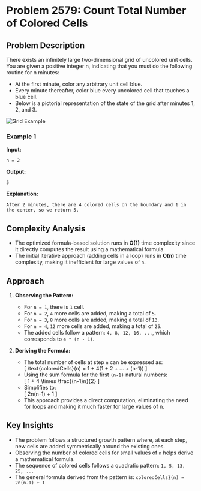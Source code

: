 # Problem 2579: Count Total Number of Colored Cells  

## Problem Description  

There exists an infinitely large two-dimensional grid of uncolored unit cells. You are given a positive integer n, indicating that you must do the following routine for n minutes:

* At the first minute, color any arbitrary unit cell blue.
* Every minute thereafter, color blue every uncolored cell that touches a blue cell.
* Below is a pictorial representation of the state of the grid after minutes 1, 2, and 3.


![Grid Example](https://assets.leetcode.com/uploads/2023/01/10/example-copy-2.png)

### Example 1  
**Input:**  
```plaintext
n = 2
```  
**Output:**  
```plaintext
5
```  
**Explanation:**  
```plaintext
After 2 minutes, there are 4 colored cells on the boundary and 1 in the center, so we return 5. 
```


## Complexity Analysis

- The optimized formula-based solution runs in **O(1)** time complexity since it directly computes the result using a mathematical formula.
- The initial iterative approach (adding cells in a loop) runs in **O(n)** time complexity, making it inefficient for large values of `n`.

## Approach

1. **Observing the Pattern:**  
   - For `n = 1`, there is `1` cell.  
   - For `n = 2`, `4` more cells are added, making a total of `5`.  
   - For `n = 3`, `8` more cells are added, making a total of `13`.  
   - For `n = 4`, `12` more cells are added, making a total of `25`.  
   - The added cells follow a pattern: `4, 8, 12, 16, ...`, which corresponds to `4 * (n - 1)`.  

2. **Deriving the Formula:**  
   - The total number of cells at step `n` can be expressed as:  
     \[
     \text{coloredCells}(n) = 1 + 4(1 + 2 + ... + (n-1))
     \]
   - Using the sum formula for the first `(n-1)` natural numbers:  
     \[
     1 + 4 \times \frac{(n-1)n}{2}
     \]
   - Simplifies to:  
     \[
     2n(n-1) + 1
     \]
   - This approach provides a direct computation, eliminating the need for loops and making it much faster for large values of n.


## Key Insights

- The problem follows a structured growth pattern where, at each step, new cells are added symmetrically around the existing ones.
- Observing the number of colored cells for small values of `n` helps derive a mathematical formula.
- The sequence of colored cells follows a quadratic pattern: `1, 5, 13, 25, ...`
- The general formula derived from the pattern is:
  `coloredCells}(n) = 2n(n-1) + 1`
